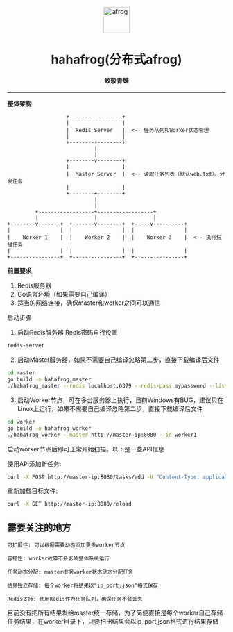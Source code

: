 <p align="center">
  <a href="http://afrog.net"><img src="https://github.com/zan8in/afrog/raw/main/images/afrog-logo.svg" width="60px" alt="afrog"></a>
</p>
<h1 align="center">hahafrog(分布式afrog)</h1>


<h4 align="center">致敬青蛙</h4>


---



**整体架构**

```
                   +-----------------+
                   |                 |
                   |  Redis Server   |  <-- 任务队列和Worker状态管理
                   |                 |
                   +--------+--------+
                            |
                            |
                   +--------v--------+
                   |                 |
                   |  Master Server  |  <-- 读取任务列表（默认web.txt）、分发任务
                   |                 |
                   +--------+--------+
                            |
                            |
         +------------------+------------------+
         |                  |                  |
+--------v-------+  +-------v--------+  +-----v----------+
|                |  |                |  |                |
|    Worker 1    |  |    Worker 2    |  |    Worker 3    |  <-- 执行扫描任务
|                |  |                |  |                |
+----------------+  +----------------+  +----------------+
```

**前置要求**

1. Redis服务器
2. Go语言环境（如果需要自己编译）
3. 适当的网络连接，确保master和worker之间可以通信

启动步骤

1. 启动Redis服务器 Redis密码自行设置
```bash
redis-server         
```


2. 启动Master服务器，如果不需要自己编译忽略第二步，直接下载编译后文件
```bash
cd master
go build -o hahafrog_master
./hahafrog_master --redis localhost:6379 --redis-pass mypassword --listen :8080 --targets web.txt
```

3. 启动Worker节点，可在多台服务器上执行，目前Windows有BUG，建议只在Linux上运行，如果不需要自己编译忽略第二步，直接下载编译后文件
```bash
cd worker
go build -o hahafrog_worker
./hahafrog_worker --master http://master-ip:8080 --id worker1
```

启动worker节点后即可正常开始扫描。以下是一些API信息

使用API添加新任务:
```bash
curl -X POST http://master-ip:8080/tasks/add -H "Content-Type: application/json" -d '{"targets":["http://example.com"]}'
```

重新加载目标文件:
```bash
curl -X GET http://master-ip:8080/reload
```

## 需要关注的地方

```
可扩展性: 可以根据需要动态添加更多worker节点

容错性: worker故障不会影响整体系统运行

任务动态分配: master根据worker状态动态分配任务

结果独立存储: 每个worker将结果以"ip_port.json"格式保存

Redis支持: 使用Redis作为任务队列，确保任务不会丢失
```

目前没有把所有结果发给master统一存储，为了简便直接是每个worker自己存储任务结果，在worker目录下，只要扫出结果会以ip_port.json格式进行结果存储
